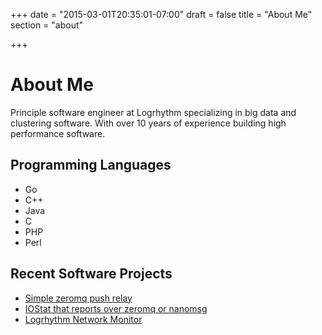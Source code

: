 +++
date = "2015-03-01T20:35:01-07:00"
draft = false
title = "About Me"
section = "about"

+++


# About Me #

<p>Principle software engineer at Logrhythm specializing in big data and clustering software. With over 10 years of experience building high performance software.</p>

## Programming Languages ##
* Go
* C++
* Java
* C
* PHP
* Perl

## Recent Software Projects ##
* [Simple zeromq push relay](https://github.com/vrecan/rift)
* [IOStat that reports over zeromq or nanomsg](https://github.com/CapillarySoftware/goiostat)
* [Logrhythm Network Monitor](https://www.logrhythm.com/siem-2.0/features-components/network-monitor.aspx)